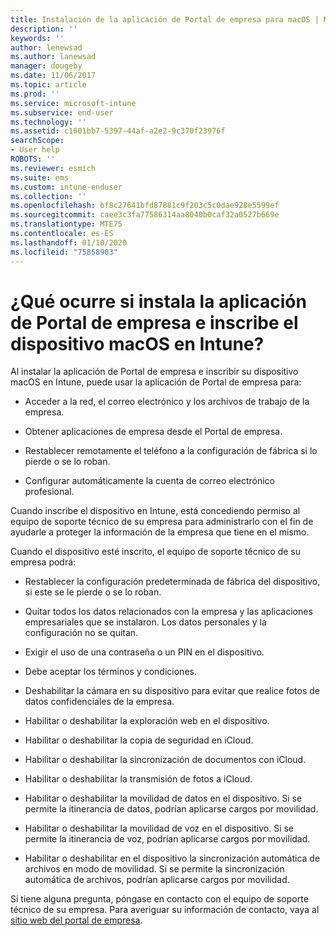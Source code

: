 ```yaml
---
title: Instalación de la aplicación de Portal de empresa para macOS | Microsoft Docs
description: ''
keywords: ''
author: lenewsad
ms.author: lanewsad
manager: dougeby
ms.date: 11/06/2017
ms.topic: article
ms.prod: ''
ms.service: microsoft-intune
ms.subservice: end-user
ms.technology: ''
ms.assetid: c1601bb7-5397-44af-a2e2-9c370f23976f
searchScope:
- User help
ROBOTS: ''
ms.reviewer: esmich
ms.suite: ems
ms.custom: intune-enduser
ms.collection: ''
ms.openlocfilehash: bf8c27641bfd87881c9f203c5c0dae928e5599ef
ms.sourcegitcommit: caee3c3fa77586314aa8040b0caf32a0527b669e
ms.translationtype: MTE75
ms.contentlocale: es-ES
ms.lasthandoff: 01/10/2020
ms.locfileid: "75858903"
---
```

# <a name="what-happens-if-you-install-the-company-portal-app-and-enroll-your-macos-device-in-intune"></a>¿Qué ocurre si instala la aplicación de Portal de empresa e inscribe el dispositivo macOS en Intune?

Al instalar la aplicación de Portal de empresa e inscribir su dispositivo macOS en Intune, puede usar la aplicación de Portal de empresa para:

- Acceder a la red, el correo electrónico y los archivos de trabajo de la empresa.

- Obtener aplicaciones de empresa desde el Portal de empresa.

- Restablecer remotamente el teléfono a la configuración de fábrica si lo pierde o se lo roban.

- Configurar automáticamente la cuenta de correo electrónico profesional.

Cuando inscribe el dispositivo en Intune, está concediendo permiso al equipo de soporte técnico de su empresa para administrarlo con el fin de ayudarle a proteger la información de la empresa que tiene en el mismo.

Cuando el dispositivo esté inscrito, el equipo de soporte técnico de su empresa podrá:

- Restablecer la configuración predeterminada de fábrica del dispositivo, si este se le pierde o se lo roban.

- Quitar todos los datos relacionados con la empresa y las aplicaciones empresariales que se instalaron. Los datos personales y la configuración no se quitan.

- Exigir el uso de una contraseña o un PIN en el dispositivo.

- Debe aceptar los términos y condiciones.

- Deshabilitar la cámara en su dispositivo para evitar que realice fotos de datos confidenciales de la empresa.

- Habilitar o deshabilitar la exploración web en el dispositivo.

- Habilitar o deshabilitar la copia de seguridad en iCloud.

- Habilitar o deshabilitar la sincronización de documentos con iCloud.

- Habilitar o deshabilitar la transmisión de fotos a iCloud.

- Habilitar o deshabilitar la movilidad de datos en el dispositivo. Si se permite la itinerancia de datos, podrían aplicarse cargos por movilidad.

- Habilitar o deshabilitar la movilidad de voz en el dispositivo. Si se permite la itinerancia de voz, podrían aplicarse cargos por movilidad.

- Habilitar o deshabilitar en el dispositivo la sincronización automática de archivos en modo de movilidad. Si se permite la sincronización automática de archivos, podrían aplicarse cargos por movilidad.

Si tiene alguna pregunta, póngase en contacto con el equipo de soporte técnico de su empresa. Para averiguar su información de contacto, vaya al [sitio web del portal de empresa](https://go.microsoft.com/fwlink/?linkid=2010980).

